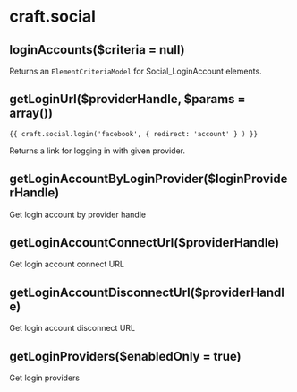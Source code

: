 # craft.social

## loginAccounts($criteria = null)

Returns an `ElementCriteriaModel` for Social_LoginAccount elements.

## getLoginUrl($providerHandle, $params = array())

```twig
{{ craft.social.login('facebook', { redirect: 'account' } ) }}
```

<p>Returns a link for logging in with given provider.</p>

## getLoginAccountByLoginProvider($loginProviderHandle)

Get login account by provider handle


## getLoginAccountConnectUrl($providerHandle)

Get login account connect URL


## getLoginAccountDisconnectUrl($providerHandle)

Get login account disconnect URL


## getLoginProviders($enabledOnly = true)

Get login providers